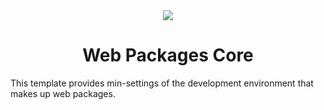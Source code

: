 <div align="center">
  <img src="https://github.com/user-attachments/assets/96b975d5-42bf-452b-b7e4-ea278d6d355c">
  <h1>Web Packages Core</h1>
</div>

This template provides min-settings of the development environment that makes up web packages.
